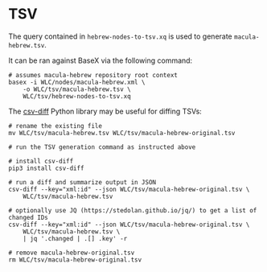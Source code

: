 # TSV

<!-- TODO: Replace with hebrew-lowfat-to-tsv once we have resolved https://github.com/Clear-Bible/macula-hebrew/issues/65 -->
The query contained in `hebrew-nodes-to-tsv.xq` is used to generate `macula-hebrew.tsv`.

It can be ran against BaseX via the following command:

```shell
# assumes macula-hebrew repository root context
basex -i WLC/nodes/macula-hebrew.xml \
    -o WLC/tsv/macula-hebrew.tsv \
    WLC/tsv/hebrew-nodes-to-tsv.xq
```

The [csv-diff](https://pypi.org/project/csv-diff/) Python library may be useful for diffing TSVs:

```shell
# rename the existing file
mv WLC/tsv/macula-hebrew.tsv WLC/tsv/macula-hebrew-original.tsv

# run the TSV generation command as instructed above

# install csv-diff
pip3 install csv-diff

# run a diff and summarize output in JSON
csv-diff --key="xml:id" --json WLC/tsv/macula-hebrew-original.tsv \
    WLC/tsv/macula-hebrew.tsv

# optionally use JQ (https://stedolan.github.io/jq/) to get a list of changed IDs
csv-diff --key="xml:id" --json WLC/tsv/macula-hebrew-original.tsv \
    WLC/tsv/macula-hebrew.tsv \
    | jq '.changed | .[] .key' -r

# remove macula-hebrew-original.tsv
rm WLC/tsv/macula-hebrew-original.tsv
```
